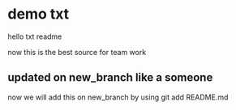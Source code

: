 # demo txt

hello txt readme

now this is the best source for team work

## updated on new_branch like a someone

now we will add this on new_branch by using git add README.md